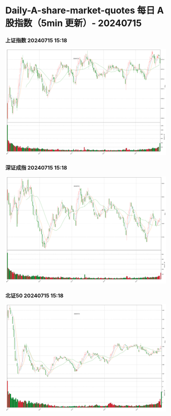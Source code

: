 
# Daily-A-share-market-quotes 每日 A 股指数（5min 更新）- 20240715

### 上证指数 20240715 15:18
![](./fig/2024/7/20240715-sh000001.png)

### 深证成指 20240715 15:18
![](./fig/2024/7/20240715-sz399001.png)

### 北证50 20240715 15:18
![](./fig/2024/7/20240715-bj899050.png)
